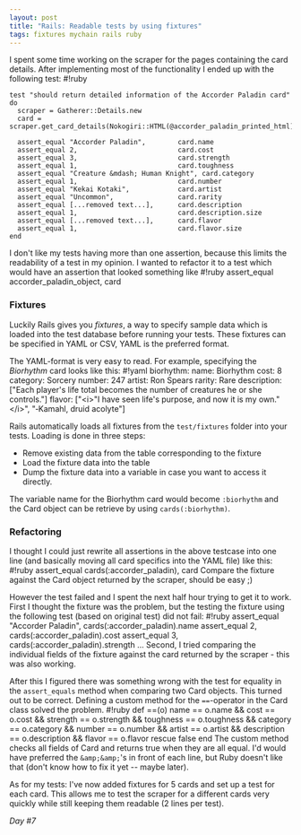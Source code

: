 ```yaml
---
layout: post
title: "Rails: Readable tests by using fixtures"
tags: fixtures mychain rails ruby
---
```

I spent some time working on the scraper for the pages containing the card details. After implementing most of the functionality I ended up with the following test:
    #!ruby

    test "should return detailed information of the Accorder Paladin card" do
      scraper = Gatherer::Details.new
      card = scraper.get_card_details(Nokogiri::HTML(@accorder_paladin_printed_html))

      assert_equal "Accorder Paladin",        card.name
      assert_equal 2,                         card.cost
      assert_equal 3,                         card.strength
      assert_equal 1,                         card.toughness
      assert_equal "Creature &mdash; Human Knight", card.category
      assert_equal 1,                         card.number
      assert_equal "Kekai Kotaki",            card.artist
      assert_equal "Uncommon",                card.rarity
      assert_equal [...removed text...],      card.description
      assert_equal 1,                         card.description.size
      assert_equal [...removed text...],      card.flavor
      assert_equal 1,                         card.flavor.size
    end
I don't like my tests having more than one assertion, because this limits the readability of a test in my opinion. I wanted to refactor it to a test which would have an assertion that looked something like
    #!ruby
    assert_equal accorder_paladin_object, card
### Fixtures
Luckily Rails gives you *fixtures*, a way to specify sample data which is loaded into the test database before running your tests. These fixtures can be specified in YAML or CSV, YAML is the preferred format.

The YAML-format is very easy to read. For example, specifying the *Biorhythm* card looks like this:
    #!yaml
    biorhythm:
      name: Biorhythm
      cost: 8
      category: Sorcery
      number: 247
      artist: Ron Spears
      rarity: Rare
      description:
        ["Each player's life total becomes the number of creatures he or she controls."]
      flavor:
        ["&lt;i&gt;\"I have seen life's purpose, and now it is my own.\"&lt;/i&gt;",
         "‐Kamahl, druid acolyte"]

Rails automatically loads all fixtures from the `test/fixtures` folder into your tests. Loading is done in three steps:

*    Remove existing data from the table corresponding to the fixture
*    Load the fixture data into the table
*    Dump the fixture data into a variable in case you want to access it directly.

The variable name for the Biorhythm card would become `:biorhythm` and the Card object can be retrieve by using `cards(:biorhythm)`.

### Refactoring
I thought I could just rewrite all assertions in the above testcase into one line (and basically moving all card specifics into the YAML file) like this:
    #!ruby
    assert_equal cards(:accorder_paladin), card
Compare the fixture against the Card object returned by the scraper, should be easy ;)

However the test failed and I spent the next half hour trying to get it to work. First I thought the fixture was the problem, but the testing the fixture using the following test (based on original test) did not fail:
    #!ruby
    assert_equal "Accorder Paladin", cards(:accorder_paladin).name
    assert_equal 2,                  cards(:accorder_paladin).cost
    assert_equal 3,                  cards(:accorder_paladin).strength
    ...
Second, I tried comparing the individual fields of the fixture against the card returned by the scraper - this was also working.

After this I figured there was something wrong with the test for equality in the `assert_equals` method when comparing two Card objects. This turned out to be correct. Defining a custom method for the `==`-operator in the Card class solved the problem.
    #!ruby
    def ==(o)
      name        == o.name &amp;&amp;
      cost        == o.cost &amp;&amp;
      strength    == o.strength &amp;&amp;
      toughness   == o.toughness &amp;&amp;
      category    == o.category &amp;&amp;
      number      == o.number &amp;&amp;
      artist      == o.artist &amp;&amp;
      description == o.description &amp;&amp;
      flavor      == o.flavor
    rescue
      false
    end
The custom method checks all fields of Card and returns true when they are all equal. I'd would have preferred the `&amp;&amp;`'s in front of each line, but Ruby doesn't like that (don't know how to fix it yet -- maybe later).

As for my tests: I've now added fixtures for 5 cards and set up a test for each card. This allows me to test the scraper for a different cards very quickly while still keeping them readable (2 lines per test).

*Day #7*
